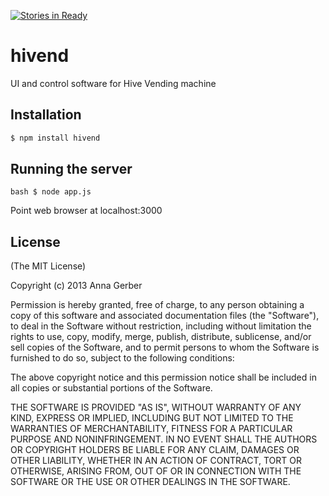 [![Stories in Ready](https://badge.waffle.io/AnnaGerber/hivend.png)](http://waffle.io/AnnaGerber/hivend)  
# hivend

UI and control software for Hive Vending machine

## Installation

```bash
$ npm install hivend
```

## Running the server

```bash $ node app.js```

Point web browser at localhost:3000

## License

(The MIT License)

Copyright (c) 2013 Anna Gerber

Permission is hereby granted, free of charge, to any person obtaining a copy
of this software and associated documentation files (the "Software"), to deal
in the Software without restriction, including without limitation the rights
to use, copy, modify, merge, publish, distribute, sublicense, and/or sell
copies of the Software, and to permit persons to whom the Software is
furnished to do so, subject to the following conditions:

The above copyright notice and this permission notice shall be included in
all copies or substantial portions of the Software.

THE SOFTWARE IS PROVIDED "AS IS", WITHOUT WARRANTY OF ANY KIND, EXPRESS OR
IMPLIED, INCLUDING BUT NOT LIMITED TO THE WARRANTIES OF MERCHANTABILITY,
FITNESS FOR A PARTICULAR PURPOSE AND NONINFRINGEMENT. IN NO EVENT SHALL THE
AUTHORS OR COPYRIGHT HOLDERS BE LIABLE FOR ANY CLAIM, DAMAGES OR OTHER
LIABILITY, WHETHER IN AN ACTION OF CONTRACT, TORT OR OTHERWISE, ARISING FROM,
OUT OF OR IN CONNECTION WITH THE SOFTWARE OR THE USE OR OTHER DEALINGS IN
THE SOFTWARE.
